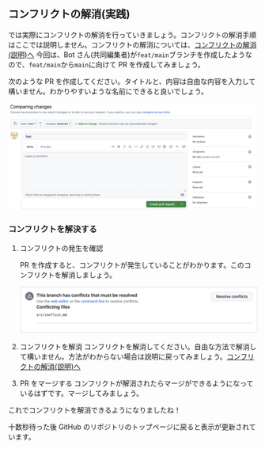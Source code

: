 ## コンフリクトの解消(実践)

では実際にコンフリクトの解消を行っていきましょう。コンフリクトの解消手順はここでは説明しません。コンフリクトの解消については、[コンフリクトの解消(説明)へ](/docs/contrib2/conflict.md)
今回は、Bot さん(共同編集者)が`feat/main`ブランチを作成したようなので、`feat/main`から`main`に向けて PR を作成してみましょう。

次のような PR を作成してください。タイトルと、内容は自由な内容を入力して構いません。わかりやすいような名前にできると良いでしょう。

![create-pr](imgs/create-pr.png)

### コンフリクトを解決する

1. コンフリクトの発生を確認

   PR を作成すると、コンフリクトが発生していることがわかります。このコンフリクトを解消しましょう。

   ![conflict](imgs/conflict.png)

2. コンフリクトを解消
   コンフリクトを解消してください。自由な方法で解消して構いません。方法がわからない場合は説明に戻ってみましょう。[コンフリクトの解消(説明)へ](/docs/contrib2/conflict.md)

3. PR をマージする
   コンフリクトが解消されたらマージができるようになっているはずです。マージしてみましょう。

これでコンフリクトを解消できるようになりましたね！

十数秒待った後 GitHub のリポジトリのトップページに戻ると表示が更新されています。
